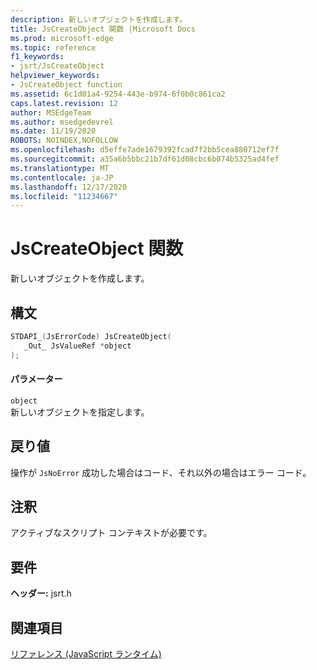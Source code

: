 ```yaml
---
description: 新しいオブジェクトを作成します。
title: JsCreateObject 関数 |Microsoft Docs
ms.prod: microsoft-edge
ms.topic: reference
f1_keywords:
- jsrt/JsCreateObject
helpviewer_keywords:
- JsCreateObject function
ms.assetid: 6c1d01a4-9254-443e-b974-6f0b0c861ca2
caps.latest.revision: 12
author: MSEdgeTeam
ms.author: msedgedevrel
ms.date: 11/19/2020
ROBOTS: NOINDEX,NOFOLLOW
ms.openlocfilehash: d5effe7ade1679392fcad7f2bb5cea880712ef7f
ms.sourcegitcommit: a35a6b5bbc21b7df61d08cbc6b074b5325ad4fef
ms.translationtype: MT
ms.contentlocale: ja-JP
ms.lasthandoff: 12/17/2020
ms.locfileid: "11234667"
---
```

# JsCreateObject 関数

新しいオブジェクトを作成します。
  
## 構文  
  
```cpp  
STDAPI_(JsErrorCode) JsCreateObject(  
   _Out_ JsValueRef *object  
);  
```  
  
#### パラメーター  
 `object`  
 新しいオブジェクトを指定します。  
  
## 戻り値  
 操作が `JsNoError` 成功した場合はコード、それ以外の場合はエラー コード。  
  
## 注釈  
 アクティブなスクリプト コンテキストが必要です。  
  
## 要件  
 **ヘッダー:** jsrt.h  
  
## 関連項目  
 [リファレンス (JavaScript ランタイム)](../chakra-hosting/reference-javascript-runtime.md)
